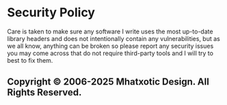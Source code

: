 # Security Policy

Care is taken to make sure any software I write uses the most up-to-date library headers and does not intentionally contain any vulnerabilities, but as we all know, anything can be broken so please report any security issues you may come across that do not require third-party tools and I will try to best to fix them.

## Copyright © 2006-2025 Mhatxotic Design. All Rights Reserved.

